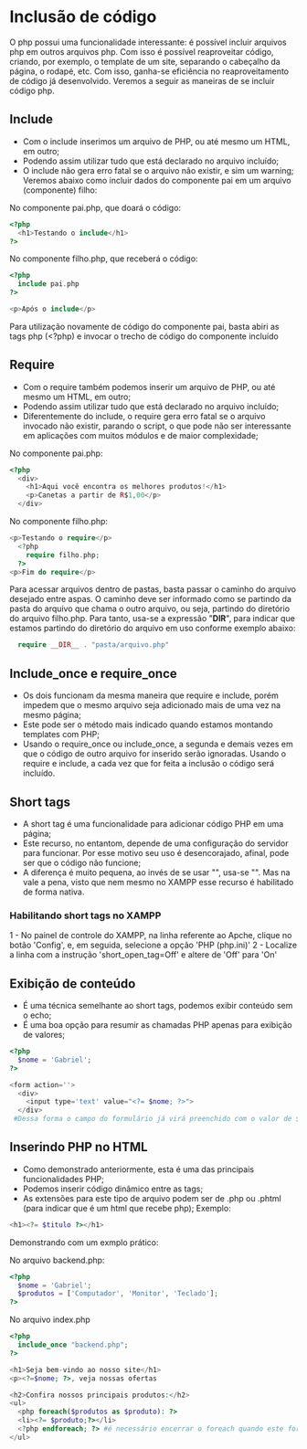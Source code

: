 # Inclusão de código

O php possui uma funcionalidade interessante: é possível incluir arquivos php em outros arquivos php. Com isso é possível reaproveitar código, criando, por exemplo, o template de um site, separando o cabeçalho da página, o rodapé, etc. Com isso, ganha-se eficiência no reaproveitamento de código já desenvolvido. Veremos a seguir as maneiras de se incluir código php.

## Include
- Com o include inserimos um arquivo de PHP, ou até mesmo um HTML, em outro;
- Podendo assim utilizar tudo que está declarado no arquivo incluído;
- O include não gera erro fatal se o arquivo não existir, e sim um warning;
Veremos abaixo como incluir dados do componente pai em um arquivo (componente) filho:

No componente pai.php, que doará o código:
```php
<?php
  <h1>Testando o include</h1>
?>
```

No componente filho.php, que receberá o código:
```php
<?php
  include pai.php
?>

<p>Após o include</p>
```
Para utilização novamente de código do componente pai, basta abiri as tags php (<?php) e invocar o trecho de código do componente incluído

## Require
- Com o require também podemos inserir um arquivo de PHP, ou até mesmo um HTML, em outro;
- Podendo assim utilizar tudo que está declarado no arquivo incluído;
- Diferentemente do include, o require gera erro fatal se o arquivo invocado não existir, parando o script, o que pode não ser interessante em aplicações com muitos módulos e de maior complexidade;

No componente pai.php:
```php
<?php
  <div>
    <h1>Aqui você encontra os melhores produtos!</h1>
    <p>Canetas a partir de R$1,00</p>
  </div>
```

No componente filho.php:
```php
<p>Testando o require</p>
  <?php
    require filho.php;
  ?>
<p>Fim do require</p>
```
Para acessar arquivos dentro de pastas, basta passar o caminho do arquivo desejado entre aspas. O caminho deve ser informado como se partindo da pasta do arquivo que chama o outro arquivo, ou seja, partindo do diretório do arquivo filho.php. Para tanto, usa-se a expressão "__DIR__", para indicar que estamos partindo do diretório do arquivo em uso conforme exemplo abaixo:
```php
  require __DIR__ . "pasta/arquivo.php"
```

## Include_once e require_once
- Os dois funcionam da mesma maneira que require e include, porém impedem que o mesmo arquivo seja adicionado mais de uma vez na mesmo página;
- Este pode ser o método mais indicado quando estamos montando templates com PHP;
- Usando o require_once ou include_once, a segunda e demais vezes em que o código de outro arquivo for inserido serão ignoradas. Usando o require e include, a cada vez que for feita a inclusão o código será incluído.

## Short tags
- A short tag é uma funcionalidade para adicionar código PHP em uma página;
- Este recurso, no entantom, depende de uma configuração do servidor para funcionar. Por esse motivo seu uso é desencorajado, afinal,  pode ser que o código não funcione;
- A diferença é muito pequena, ao invés de se usar "<?php (...) ?>", usa-se "<? (...) ?>". Mas na vale a pena, visto que nem mesmo no XAMPP esse recurso é habilitado de forma nativa.

### Habilitando short tags no XAMPP
1 - No painel de controle do XAMPP, na linha referente ao Apche, clique no botão 'Config', e, em seguida, selecione a opção 'PHP (php.ini)'
2 - Localize a linha com a instrução 'short_open_tag=Off' e altere de 'Off' para 'On'

## Exibição de conteúdo
- É uma técnica semelhante ao short tags, podemos exibir conteúdo sem o echo;
- É uma boa opção para resumir as chamadas PHP apenas para exibição de valores;

```php
<?php
  $nome = 'Gabriel';
?>

<form action=''>
  <div>
    <input type='text' value="<?= $nome; ?>">
  </div>
 #Dessa forma o campo do formulário já virá preenchido com o valor de $nome;
 ```

## Inserindo PHP no HTML
- Como demonstrado anteriormente, esta é uma das principais funcionalidades PHP;
- Podemos inserir código dinâmico entre as tags;
- As extensões para este tipo de arquivo podem ser de .php ou .phtml (para indicar que é um html que recebe php);
Exemplo:
 ```php
<h1><?= $titulo ?></h1>
```
Demonstrando com um exmplo prático:

No arquivo backend.php:
```php
<?php
  $nome = 'Gabriel';
  $produtos = ['Computador', 'Monitor', 'Teclado'];
?>
```

No arquivo index.php
```php
<?php
  include_once "backend.php";
?>

<h1>Seja bem-vindo ao nosso site</h1>
<p><?=$nome; ?>, veja nossas ofertas

<h2>Confira nossos principais produtos:</h2>
<ul>
  <php foreach($produtos as $produto): ?>
  <li><?= $produto;?></li>
  <?php endforeach; ?> #é necessário encerrar o foreach quando este for inserido em um trecho de html
</ul>






















